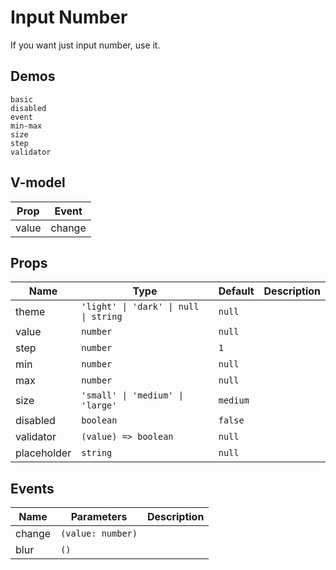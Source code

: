 # Input Number
If you want just input number, use it.
## Demos
```demo
basic
disabled
event
min-max
size
step
validator
```
## V-model
|Prop|Event|
|-|-|
|value|change|

## Props
|Name|Type|Default|Description|
|-|-|-|-|
|theme|`'light' \| 'dark' \| null \| string`|`null`||
|value|`number`|`null`||
|step|`number`|`1`||
|min|`number`|`null`||
|max|`number`|`null`||
|size|`'small' \| 'medium' \| 'large'`|`medium`||
|disabled|`boolean`|`false`||
|validator|`(value) => boolean`|`null`||
|placeholder|`string`|`null`||

## Events
|Name|Parameters|Description|
|-|-|-|
|change|`(value: number)`||
|blur|`()`||